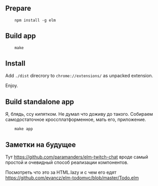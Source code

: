 ## Prepare

```
    npm install -g elm
```

## Build app

```
    make
```

## Install

Add `./dist` direcrory to `chrome://extensions/` as unpacked extension.

Enjoy.

## Build standalone app

Я, блядь, ссу кипятком. Не думал что доживу до такого.
Собираем самодостаточное кроссплатформенное, мать его, приложение.

```
    make app
```

## Заметки на будущее

Тут
https://github.com/paramanders/elm-twitch-chat
вроде самый простой и очевидный способ реализации компонентов.

Посмотреть что это за HTML.lazy и с чем его едят
https://github.com/evancz/elm-todomvc/blob/master/Todo.elm
